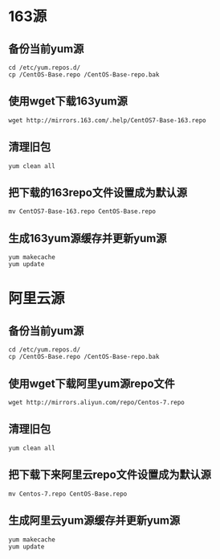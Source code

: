 # 163源

## 备份当前yum源

```shell
cd /etc/yum.repos.d/
cp /CentOS-Base.repo /CentOS-Base-repo.bak
```

## 使用wget下载163yum源

```shell
wget http://mirrors.163.com/.help/CentOS7-Base-163.repo
```

##  清理旧包

```shell
yum clean all
```

## 把下载的163repo文件设置成为默认源

```shell
mv CentOS7-Base-163.repo CentOS-Base.repo
```

## 生成163yum源缓存并更新yum源

```shell
yum makecache
yum update
```

# 阿里云源

## 备份当前yum源

```shell
cd /etc/yum.repos.d/
cp /CentOS-Base.repo /CentOS-Base-repo.bak
```

## 使用wget下载阿里yum源repo文件

```shell
wget http://mirrors.aliyun.com/repo/Centos-7.repo
```

##  清理旧包

```shell
yum clean all
```

## 把下载下来阿里云repo文件设置成为默认源

```shell
mv Centos-7.repo CentOS-Base.repo
```

## 生成阿里云yum源缓存并更新yum源

```shell
yum makecache
yum update
```